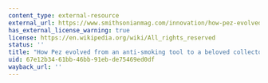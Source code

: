 ```yaml
---
content_type: external-resource
external_url: https://www.smithsonianmag.com/innovation/how-pez-evolved-from-anti-smoking-tool-to-beloved-collectors-item-180976545/
has_external_license_warning: true
license: https://en.wikipedia.org/wiki/All_rights_reserved
status: ''
title: "How Pez evolved from an anti-smoking tool to a beloved collector\u2019s item"
uid: 67e12b34-61bb-46bb-91eb-de75469ed0df
wayback_url: ''
---
```

